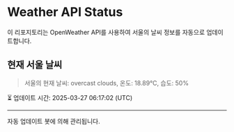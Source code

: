 
# Weather API Status

이 리포지토리는 OpenWeather API를 사용하여 서울의 날씨 정보를 자동으로 업데이트합니다.

## 현재 서울 날씨
> 서울의 현재 날씨: overcast clouds, 온도: 18.89°C, 습도: 50%

⏳ 업데이트 시간: 2025-03-27 06:17:02 (UTC)

---
자동 업데이트 봇에 의해 관리됩니다.
